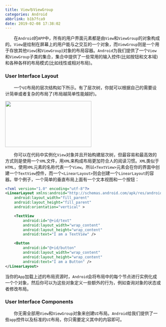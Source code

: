 ```yaml
---
title: View与ViewGroup
categories: Android
abbrlink: b1b7fca9
date: 2019-02-08 17:38:02
---
```

&emsp;&emsp;在`Android`的`APP`中，所有的用户界面元素都是由`View`和`ViewGroup`的对象构成的。`View`是绘制在屏幕上的用户能与之交互的一个对象，而`ViewGroup`则是一个用于存放其他`View`(和`ViewGroup`)对象的布局容器。`Android`为我们提供了一个`View`和`ViewGroup`子类的集合，集合中提供了一些常用的输入控件(比如按钮和文本域)和各种各样的布局模式(比如线性或相对布局)。

### User Interface Layout

&emsp;&emsp;一个`UI`布局的层次结构如下所示。有了层次树，你就可以根据自己的需要设计简单或者复杂的布局了(布局越简单性能越好)。

<img src="./View与ViewGroup/1.png" height="149" width="279">

&emsp;&emsp;你可以在代码中实例化`View`对象并且开始构建层次树，但最容易和最高效的方式则是使用一个`XML`文件，用`XML`来构成布局更加符合人的阅读习惯。`XML`类似于`HTML`，使用`XML`元素的名称代表一个`View`。所以`<TextView>`元素会在你的界面中创建一个`TextView`控件，而一个`<LinearLayout>`则会创建一个`LinearLayout`的容器。举个例子，一个简单的垂直布局上面有一个文本视图和一个按钮：

``` xml
<?xml version="1.0" encoding="utf-8"?>
<LinearLayout xmlns:android="http://schemas.android.com/apk/res/android"
    android:layout_width="fill_parent"
    android:layout_height="fill_parent"
    android:orientation="vertical" >

    <TextView
        android:id="@+id/text"
        android:layout_width="wrap_content"
        android:layout_height="wrap_content"
        android:text="I am a TextView" />

    <Button
        android:id="@+id/button"
        android:layout_width="wrap_content"
        android:layout_height="wrap_content"
        android:text="I am a Button" />
</LinearLayout>
```

当你的`App`加载上述的布局资源时，`Android`会将布局中的每个节点进行实例化成一个个对象，然后你可以为这些对象定义一些额外的行为，例如查询对象的状态或者修改布局。

### User Interface Components

&emsp;&emsp;你无需全部用`View`和`ViewGroup`对象来创建`UI`布局。`Android`给我们提供了一些`app`控件以及标准的`UI`布局，你只需要定义其中的内容即可。
